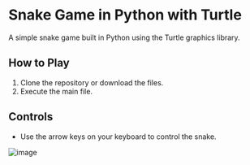 # Snake Game in Python with Turtle

A simple snake game built in Python using the Turtle graphics library.

## How to Play

1. Clone the repository or download the files.
2. Execute the main file.

## Controls

- Use the arrow keys on your keyboard to control the snake.

![image](https://github.com/lohhan/snake_game/assets/110141875/cf8b62dd-7c03-4012-9723-9f226afc726a)
